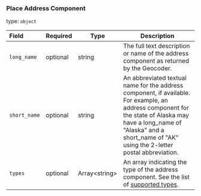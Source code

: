 <!--- This is a generated file, do not edit! -->
<!--- [START maps_http_schema_placeaddresscomponent] -->
<h3 class="schema-object" id="PlaceAddressComponent">Place Address Component</h3>

type: `object`

| Field        | Required | Type                | Description                                                                                                                                                                                                                      |
| :----------- | -------- | ------------------- | -------------------------------------------------------------------------------------------------------------------------------------------------------------------------------------------------------------------------------- |
| `long_name`  | optional | string              | The full text description or name of the address component as returned by the Geocoder.                                                                                                                                          |
| `short_name` | optional | string              | An abbreviated textual name for the address component, if available. For example, an address component for the state of Alaska may have a long_name of "Alaska" and a short_name of "AK" using the 2-letter postal abbreviation. |
| `types`      | optional | Array&lt;string&gt; | An array indicating the type of the address component. See the list of [supported types](https://developers.google.com/maps/documentation/places/web-service/supported_types).                                                   |

<!--- [END maps_http_schema_placeaddresscomponent] -->